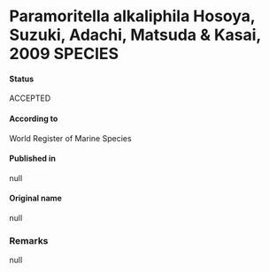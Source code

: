 # Paramoritella alkaliphila Hosoya, Suzuki, Adachi, Matsuda & Kasai, 2009 SPECIES

#### Status
ACCEPTED

#### According to
World Register of Marine Species

#### Published in
null

#### Original name
null

### Remarks
null